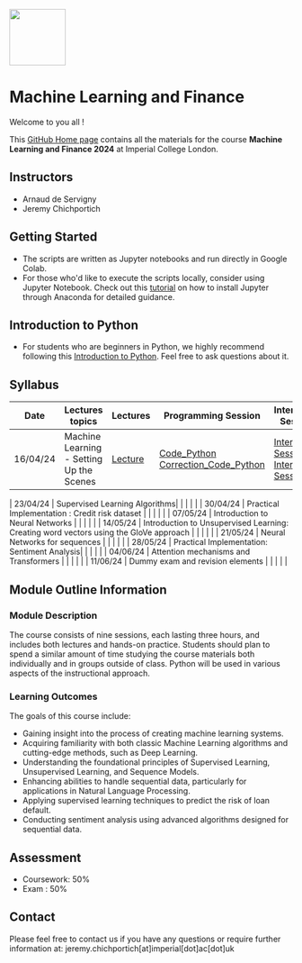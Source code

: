 
<img src="https://drive.google.com/uc?export=view&id=1gmxxmwCR1WXK0IYtNqvE4QXFleznWqQO" height="100"/>  <h1>Machine Learning and Finance </h1>

Welcome to you all !

This [GitHub Home page](https://github.com/Jandsy/ml_finance_imperial) contains all the materials for the course **Machine Learning and Finance 2024** at Imperial College London.

## Instructors
* Arnaud de Servigny
* Jeremy Chichportich

## Getting Started

* The scripts are written as Jupyter notebooks and run directly in Google Colab.
* For those who'd like to execute the scripts locally, consider using Jupyter Notebook. Check out this [tutorial](https://test-jupyter.readthedocs.io/en/latest/install.html) on how to install Jupyter through Anaconda for detailed guidance.

## Introduction to Python
* For students who are beginners in Python, we highly recommend following this [Introduction to Python](Additional_Materials/Programming_Session_0.ipynb). Feel free to ask questions about it. 

## Syllabus 

| Date    |  Lectures topics  | Lectures | Programming Session | Interactive Session |Quizz | Additional Reading |
|----------| ----------- | ----------- |  ----------- | ----------- | ----------- | ----------- | 
| 16/04/24 |  Machine Learning - Setting Up the Scenes |[Lecture](Lectures/Lecture_1.pdf) | [Code_Python](Programming_Sessions/Programming_session_1/Programming_session_1.ipynb "Programming Session_1")  [Correction_Code_Python](Programming_Sessions/Programming_session_1/Programming_session_1_correction.ipynb "Programming Session_1_Corrected")| [Interactive Session](https://forms.gle/e1AQ7HZxB5YBRx986) [Interactive Session 2](https://forms.gle/f9qsVyGWQpDwA9UA6)  | [Quizz Link 1](https://forms.gle/PaQNYZNV6vLTaYGfA) [Quizz PDF](Quizzs/Quizz_1.pdf)| [Code_Python](Additional_Materials/Optional_Reading_Session_1.ipynb)

| 23/04/24 |  Supervised Learning Algorithms| | | | |
| 30/04/24 |  Practical Implementation : Credit risk dataset | | | | |
| 07/05/24 |  Introduction to Neural Networks | | | | |
| 14/05/24 |  Introduction to Unsupervised Learning: Creating word vectors using the GloVe approach | | | | |
| 21/05/24 |  Neural Networks for sequences | | | | |
| 28/05/24 |  Practical Implementation: Sentiment Analysis| | | | |
| 04/06/24 |  Attention mechanisms and Transformers | | | | |
| 11/06/24 |  Dummy exam and revision elements | | | | |<br/>


## Module Outline Information

### Module Description
The course consists of nine sessions, each lasting three hours, and includes both lectures and hands-on practice. Students should plan to spend a similar amount of time studying the course materials both individually and in groups outside of class. Python will be used in various aspects of the instructional approach.


### Learning Outcomes 


The goals of this course include:

* Gaining insight into the process of creating machine learning systems.
* Acquiring familiarity with both classic Machine Learning algorithms and cutting-edge methods, such as Deep Learning.
* Understanding the foundational principles of Supervised Learning, Unsupervised Learning, and Sequence Models.
* Enhancing abilities to handle sequential data, particularly for applications in Natural Language Processing.
* Applying supervised learning techniques to predict the risk of loan default.
* Conducting sentiment analysis using advanced algorithms designed for sequential data.


## Assessment 

* Coursework: 50%
* Exam : 50% 


## Contact

Please feel free to contact us if you have any questions or require further information at: jeremy.chichportich[at]imperial[dot]ac[dot]uk

